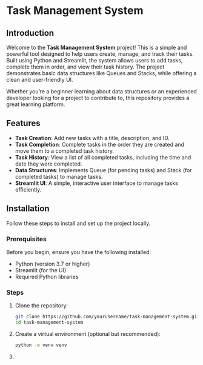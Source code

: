 # Task Management System

## Introduction

Welcome to the **Task Management System** project! This is a simple and powerful tool designed to help users create, manage, and track their tasks. Built using Python and Streamlit, the system allows users to add tasks, complete them in order, and view their task history. The project demonstrates basic data structures like Queues and Stacks, while offering a clean and user-friendly UI.

Whether you’re a beginner learning about data structures or an experienced developer looking for a project to contribute to, this repository provides a great learning platform.

## Features

- **Task Creation**: Add new tasks with a title, description, and ID.
- **Task Completion**: Complete tasks in the order they are created and move them to a completed task history.
- **Task History**: View a list of all completed tasks, including the time and date they were completed.
- **Data Structures**: Implements Queue (for pending tasks) and Stack (for completed tasks) to manage tasks.
- **Streamlit UI**: A simple, interactive user interface to manage tasks efficiently.

## Installation

Follow these steps to install and set up the project locally.

### Prerequisites

Before you begin, ensure you have the following installed:
- Python (version 3.7 or higher)
- Streamlit (for the UI)
- Required Python libraries

### Steps

1. Clone the repository:
    ```bash
    git clone https://github.com/yourusername/task-management-system.git
    cd task-management-system
    ```

2. Create a virtual environment (optional but recommended):
    ```bash
    python -m venv venv
    ```

3.
